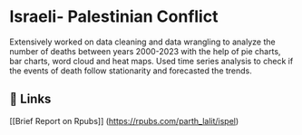 
# Israeli- Palestinian Conflict

Extensively worked on data cleaning and data wrangling to analyze the number of deaths between years 2000-2023 with the help of pie charts, bar charts, word cloud and heat maps. 
Used time series analysis to check if the events of death follow stationarity and forecasted the trends.

## 🔗 Links
[[Brief Report on Rpubs]] (https://rpubs.com/parth_lalit/ispel)
